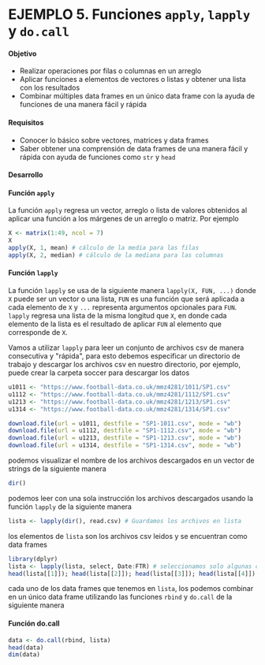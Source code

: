 # EJEMPLO 5. Funciones `apply`, `lapply` y `do.call`

#### Objetivo

- Realizar operaciones por filas o columnas en un arreglo
- Aplicar funciones a elementos de vectores o listas y obtener una lista con los resultados
- Combinar múltiples data frames en un único data frame con la ayuda de funciones de una manera fácil y rápida

#### Requisitos

- Conocer lo básico sobre vectores, matrices y data frames
- Saber obtener una comprensión de data frames de una manera fácil y rápida con ayuda de funciones como `str` y `head`

#### Desarrollo

#### Función `apply`

La función `apply` regresa un vector, arreglo o lista de valores obtenidos al aplicar una función a los márgenes de un arreglo o matriz. Por ejemplo

```R
X <- matrix(1:49, ncol = 7)
X
apply(X, 1, mean) # cálculo de la media para las filas
apply(X, 2, median) # cálculo de la mediana para las columnas
```

#### Función `lapply`

La función `lapply` se usa de la siguiente manera `lapply(X, FUN, ...)` donde `X` puede ser un vector o una lista, `FUN` es una función que será aplicada a cada elemento de `X` y `...` representa argumentos opcionales para `FUN`. `lapply` regresa una lista de la misma longitud que `X`, en donde cada elemento de la lista es el resultado de aplicar `FUN` al elemento que corresponde de `X`.

Vamos a utilizar `lapply` para leer un conjunto de archivos csv de manera consecutiva y "rápida", para esto debemos especificar un directorio de trabajo y descargar los archivos csv en nuestro directorio, por ejemplo, puede crear la carpeta soccer para descargar los datos

```R
u1011 <- "https://www.football-data.co.uk/mmz4281/1011/SP1.csv"
u1112 <- "https://www.football-data.co.uk/mmz4281/1112/SP1.csv"
u1213 <- "https://www.football-data.co.uk/mmz4281/1213/SP1.csv"
u1314 <- "https://www.football-data.co.uk/mmz4281/1314/SP1.csv"

download.file(url = u1011, destfile = "SP1-1011.csv", mode = "wb")
download.file(url = u1112, destfile = "SP1-1112.csv", mode = "wb")
download.file(url = u1213, destfile = "SP1-1213.csv", mode = "wb")
download.file(url = u1314, destfile = "SP1-1314.csv", mode = "wb")
```

podemos visualizar el nombre de los archivos descargados en un vector de strings de la siguiente manera

```R
dir()
```

podemos leer con una sola instrucción los archivos descargados usando la función `lapply` de la siguiente manera

```R
lista <- lapply(dir(), read.csv) # Guardamos los archivos en lista
```

los elementos de `lista` son los archivos csv leidos y se encuentran como data frames

```R
library(dplyr)
lista <- lapply(lista, select, Date:FTR) # seleccionamos solo algunas columnas de cada data frame
head(lista[[1]]); head(lista[[2]]); head(lista[[3]]); head(lista[[4]])
```

cada uno de los data frames que tenemos en `lista`, los podemos combinar en un único data frame utilizando las funciones `rbind` y `do.call`
de la siguiente manera

#### Función do.call

```R
data <- do.call(rbind, lista)
head(data)
dim(data)
```
